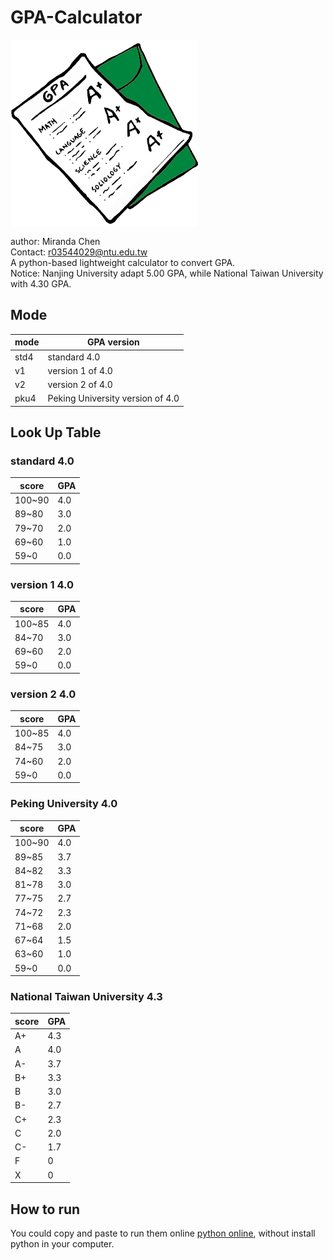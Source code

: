 # GPA-Calculator
<img align="middle" width="300" height="300" src="https://github.com/Mirandayaoyao/GPA-Calculator/blob/master/gap-cal-cover.png"> 

author: Miranda Chen      
Contact: r03544029@ntu.edu.tw     
A python-based lightweight calculator to convert GPA.    
Notice: Nanjing University adapt 5.00 GPA, while National Taiwan University with 4.30 GPA.  


## Mode
mode | GPA version
------------ | -------------
std4| standard 4.0
v1| version 1 of 4.0
v2| version 2 of 4.0
pku4| Peking University version of 4.0

## Look Up Table

### standard 4.0
score | GPA
------------ | -------------
100~90 | 4.0
89~80| 3.0
79~70| 2.0
69~60| 1.0
59~0| 0.0

### version 1 4.0
score | GPA
------------ | -------------
100~85| 4.0
84~70| 3.0
69~60| 2.0
59~0| 0.0

### version 2 4.0
score | GPA
------------ | -------------
100~85| 4.0
84~75| 3.0
74~60| 2.0
59~0| 0.0


### Peking University 4.0
score | GPA
------------ | -------------
100~90| 4.0
89~85| 3.7
84~82| 3.3
81~78| 3.0
77~75| 2.7
74~72| 2.3
71~68| 2.0
67~64| 1.5
63~60| 1.0
59~0| 0.0



### National Taiwan University 4.3
score | GPA
------------ | -------------
A+| 4.3
A| 4.0
A- | 3.7
B+| 3.3
B| 3.0
B-| 2.7
C+| 2.3
C| 2.0
C-| 1.7
F| 0
X| 0




## How to run

You could copy and paste to run them online [python online](https://www.python.org/shell/), without install python in your computer.
